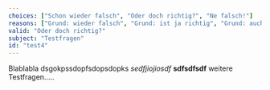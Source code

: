 ```yaml
---
choices: ["Schon wieder falsch", "Oder doch richtig?", "Ne falsch!"]
reasons: ["Grund: wieder falsch", "Grund: ist ja richtig", "Grund: auch falsch"]
valid: "Oder doch richtig?"
subject: "Testfragen"
id: "test4"
---
```

Blablabla dsgokpssdopfsdopsdopks *sedfjiojiosdf*
**sdfsdfsdf** weitere Testfragen.....